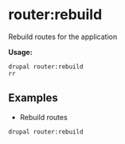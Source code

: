 # router:rebuild
Rebuild routes for the application

**Usage:**
```
drupal router:rebuild
rr
```

## Examples
* Rebuild routes
```
drupal router:rebuild
```
